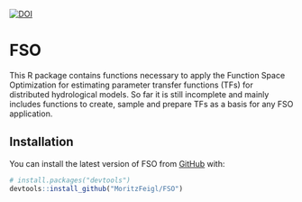
<!-- README.md is generated from README.Rmd. Please edit that file -->

[![DOI](https://zenodo.org/badge/238998076.svg)](https://zenodo.org/badge/latestdoi/238998076)

# FSO

This R package contains functions necessary to apply the Function Space
Optimization for estimating parameter transfer functions (TFs) for
distributed hydrological models. So far it is still incomplete and
mainly includes functions to create, sample and prepare TFs as a basis
for any FSO application.

## Installation

You can install the latest version of FSO from
[GitHub](https://github.com/) with:

``` r
# install.packages("devtools")
devtools::install_github("MoritzFeigl/FSO")
```
